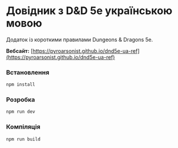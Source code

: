 # Довідник з D&D 5e українською мовою

Додаток із короткими правилами Dungeons & Dragons 5e.

**Вебсайт:** [https://pyroarsonist.github.io/dnd5e-ua-ref](https://pyroarsonist.github.io/dnd5e-ua-ref)


### Встановлення

```bash
npm install
```

### Розробка

```bash
npm run dev
```

### Компіляція

```bash
npm run build
```
